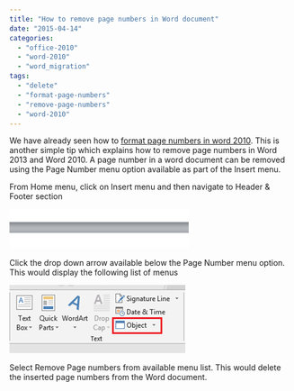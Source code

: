 ```yaml
---
title: "How to remove page numbers in Word document"
date: "2015-04-14"
categories: 
  - "office-2010"
  - "word-2010"
  - "word_migration"
tags: 
  - "delete"
  - "format-page-numbers"
  - "remove-page-numbers"
  - "word-2010"
---
```


We have already seen how to [format page numbers in word 2010](http://blogmines.com/blog/2010/08/03/how-to-format-page-numbers-in-word-2010/). This is another simple tip which explains how to remove page numbers in Word 2013 and Word 2010. A page number in a word document can be removed using the Page Number menu option available as part of the Insert menu.

From Home menu, click on Insert menu and then navigate to Header & Footer section

[![Header & Footer Word 2010](images/image_thumb41.png "Header & Footer Word 2010")](http://blogmines.com/blog/wp-content/uploads/2011/06/image41.png)

Click the drop down arrow available below the Page Number menu option. This would display the following list of menus

[![Remove Page Numbers](images/image_thumb42.png "Remove Page Numbers")](http://blogmines.com/blog/wp-content/uploads/2011/06/image42.png)

Select Remove Page numbers from available menu list. This would delete the inserted page numbers from the Word document.
